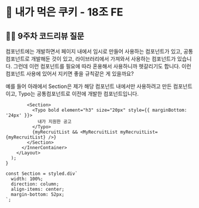# 🍪 내가 먹은 쿠키 - 18조 FE

## 🙋‍♂️ 9주차 코드리뷰 질문

컴포넌트에는 개발하면서 페이지 내에서 임시로 만들어 사용하는 컴포넌트가 있고, 공통 컴포넌트로 개발해둔 것이 있고, 라이브러리에서 가져와서 사용하는 컴포넌트가 있습니다. 그런데 이런 컴포넌트를 필요에 따라 혼용해서 사용하니까 헷갈리기도 합니다. 이런 컴포넌트 사용에 있어서 지키면 좋을 규칙같은 게 있을까요?

예를 들어 아래에서 Section은 제가 해당 컴포넌트 내에서만 사용하려고 만든 컴포넌트이고, Typo는 공통컴포넌트로 이전에 개발한 컴포넌트입니다.
```tsx
        <Section>
          <Typo bold element="h3" size="20px" style={{ marginBottom: '24px' }}>
            내가 지원한 공고
          </Typo>
          {myRecruitList && <MyRecruitList myRecruitList={myRecruitList} />}
        </Section>
      </InnerContainer>
    </Layout>
  );
}

const Section = styled.div`
  width: 100%;
  direction: column;
  align-items: center;
  margin-bottom: 52px;
`;
```
